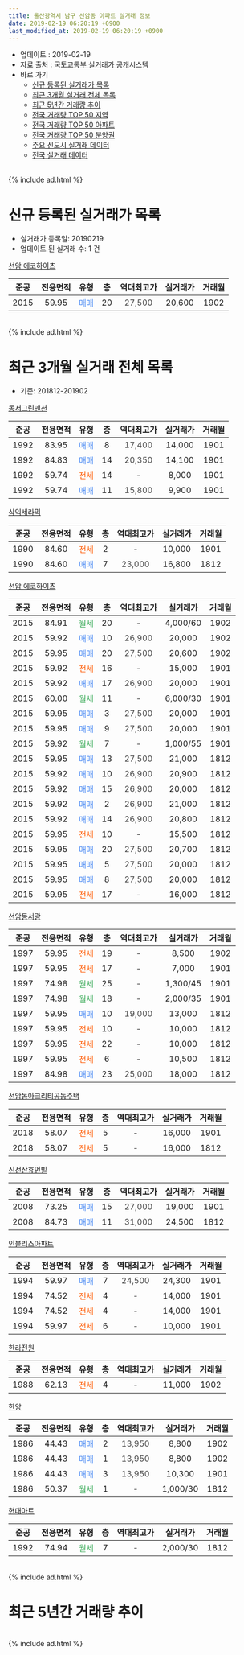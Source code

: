 ```yaml
---
title: 울산광역시 남구 선암동 아파트 실거래 정보
date: 2019-02-19 06:20:19 +0900
last_modified_at: 2019-02-19 06:20:19 +0900
---
```


* 업데이트 : 2019-02-19
* 자료 출처 : [국토교통부 실거래가 공개시스템](http://rt.molit.go.kr)
* 바로 가기
    * [신규 등록된 실거래가 목록](#신규-등록된-실거래가-목록)
    * [최근 3개월 실거래 전체 목록](#최근-3개월-실거래-전체-목록)
    * [최근 5년간 거래량 추이](#최근-5년간-거래량-추이)
    * [전국 거래량 TOP 50 지역](https://ayogom.github.io/apt-trade-info/최근-3개월-전국에서-가장-거래가-많이-발생한-지역)
    * [전국 거래량 TOP 50 아파트](https://ayogom.github.io/apt-trade-info/최근-3개월-전국에서-가장-거래가-많이-발생한-아파트)
    * [전국 거래량 TOP 50 분양권](https://ayogom.github.io/apt-trade-info/최근-3개월-전국에서-가장-거래가-많이-발생한-분양권)
    * [주요 신도시 실거래 데이터](https://ayogom.github.io/apt-trade-info/주요-신도시)
    * [전국 실거래 데이터](https://ayogom.github.io/apt-trade-info/전국)
<br>
{% include ad.html %}
<br>

# 신규 등록된 실거래가 목록
* 실거래가 등록일: 20190219
* 업데이트 된 실거래 수: 1 건


[선암 에코하이츠](https://search.naver.com/search.naver?query=%EC%9A%B8%EC%82%B0%EA%B4%91%EC%97%AD%EC%8B%9C+%EB%82%A8%EA%B5%AC+%EC%84%A0%EC%95%94%EB%8F%99+%EC%84%A0%EC%95%94+%EC%97%90%EC%BD%94%ED%95%98%EC%9D%B4%EC%B8%A0)

|준공|전용면적|유형|층|역대최고가|실거래가|거래월|
|:---:|:---:|:---:|:---:|:---:|:---:|:---:|
|2015|59.95|<span style="color:#4285f3">매매</span>|20|<span style="color:#444444">27,500</span>|20,600|1902|


<br>
{% include ad.html %}
<br>

# 최근 3개월 실거래 전체 목록
* 기준: 201812-201902


[동서그린맨션](https://search.naver.com/search.naver?query=%EC%9A%B8%EC%82%B0%EA%B4%91%EC%97%AD%EC%8B%9C+%EB%82%A8%EA%B5%AC+%EC%84%A0%EC%95%94%EB%8F%99+%EB%8F%99%EC%84%9C%EA%B7%B8%EB%A6%B0%EB%A7%A8%EC%85%98)

|준공|전용면적|유형|층|역대최고가|실거래가|거래월|
|:---:|:---:|:---:|:---:|:---:|:---:|:---:|
|1992|83.95|<span style="color:#4285f3">매매</span>|8|<span style="color:#444444">17,400</span>|14,000|1901|
|1992|84.83|<span style="color:#4285f3">매매</span>|14|<span style="color:#444444">20,350</span>|14,100|1901|
|1992|59.74|<span style="color:#ff5a00">전세</span>|14|<span style="color:#444444">-</span>|8,000|1901|
|1992|59.74|<span style="color:#4285f3">매매</span>|11|<span style="color:#444444">15,800</span>|9,900|1901|

[삼익세라믹](https://search.naver.com/search.naver?query=%EC%9A%B8%EC%82%B0%EA%B4%91%EC%97%AD%EC%8B%9C+%EB%82%A8%EA%B5%AC+%EC%84%A0%EC%95%94%EB%8F%99+%EC%82%BC%EC%9D%B5%EC%84%B8%EB%9D%BC%EB%AF%B9)

|준공|전용면적|유형|층|역대최고가|실거래가|거래월|
|:---:|:---:|:---:|:---:|:---:|:---:|:---:|
|1990|84.60|<span style="color:#ff5a00">전세</span>|2|<span style="color:#444444">-</span>|10,000|1901|
|1990|84.60|<span style="color:#4285f3">매매</span>|7|<span style="color:#444444">23,000</span>|16,800|1812|

[선암 에코하이츠](https://search.naver.com/search.naver?query=%EC%9A%B8%EC%82%B0%EA%B4%91%EC%97%AD%EC%8B%9C+%EB%82%A8%EA%B5%AC+%EC%84%A0%EC%95%94%EB%8F%99+%EC%84%A0%EC%95%94+%EC%97%90%EC%BD%94%ED%95%98%EC%9D%B4%EC%B8%A0)

|준공|전용면적|유형|층|역대최고가|실거래가|거래월|
|:---:|:---:|:---:|:---:|:---:|:---:|:---:|
|2015|84.91|<span style="color:#34a853">월세</span>|20|<span style="color:#444444">-</span>|4,000/60|1902|
|2015|59.92|<span style="color:#4285f3">매매</span>|10|<span style="color:#444444">26,900</span>|20,000|1902|
|2015|59.95|<span style="color:#4285f3">매매</span>|20|<span style="color:#444444">27,500</span>|20,600|1902|
|2015|59.92|<span style="color:#ff5a00">전세</span>|16|<span style="color:#444444">-</span>|15,000|1901|
|2015|59.92|<span style="color:#4285f3">매매</span>|17|<span style="color:#444444">26,900</span>|20,000|1901|
|2015|60.00|<span style="color:#34a853">월세</span>|11|<span style="color:#444444">-</span>|6,000/30|1901|
|2015|59.95|<span style="color:#4285f3">매매</span>|3|<span style="color:#444444">27,500</span>|20,000|1901|
|2015|59.95|<span style="color:#4285f3">매매</span>|9|<span style="color:#444444">27,500</span>|20,000|1901|
|2015|59.92|<span style="color:#34a853">월세</span>|7|<span style="color:#444444">-</span>|1,000/55|1901|
|2015|59.95|<span style="color:#4285f3">매매</span>|13|<span style="color:#444444">27,500</span>|21,000|1812|
|2015|59.92|<span style="color:#4285f3">매매</span>|10|<span style="color:#444444">26,900</span>|20,900|1812|
|2015|59.92|<span style="color:#4285f3">매매</span>|15|<span style="color:#444444">26,900</span>|20,000|1812|
|2015|59.92|<span style="color:#4285f3">매매</span>|2|<span style="color:#444444">26,900</span>|21,000|1812|
|2015|59.92|<span style="color:#4285f3">매매</span>|14|<span style="color:#444444">26,900</span>|20,800|1812|
|2015|59.95|<span style="color:#ff5a00">전세</span>|10|<span style="color:#444444">-</span>|15,500|1812|
|2015|59.95|<span style="color:#4285f3">매매</span>|20|<span style="color:#444444">27,500</span>|20,700|1812|
|2015|59.95|<span style="color:#4285f3">매매</span>|5|<span style="color:#444444">27,500</span>|20,000|1812|
|2015|59.95|<span style="color:#4285f3">매매</span>|8|<span style="color:#444444">27,500</span>|20,000|1812|
|2015|59.95|<span style="color:#ff5a00">전세</span>|17|<span style="color:#444444">-</span>|16,000|1812|

[선암동서광](https://search.naver.com/search.naver?query=%EC%9A%B8%EC%82%B0%EA%B4%91%EC%97%AD%EC%8B%9C+%EB%82%A8%EA%B5%AC+%EC%84%A0%EC%95%94%EB%8F%99+%EC%84%A0%EC%95%94%EB%8F%99%EC%84%9C%EA%B4%91)

|준공|전용면적|유형|층|역대최고가|실거래가|거래월|
|:---:|:---:|:---:|:---:|:---:|:---:|:---:|
|1997|59.95|<span style="color:#ff5a00">전세</span>|19|<span style="color:#444444">-</span>|8,500|1902|
|1997|59.95|<span style="color:#ff5a00">전세</span>|17|<span style="color:#444444">-</span>|7,000|1901|
|1997|74.98|<span style="color:#34a853">월세</span>|25|<span style="color:#444444">-</span>|1,300/45|1901|
|1997|74.98|<span style="color:#34a853">월세</span>|18|<span style="color:#444444">-</span>|2,000/35|1901|
|1997|59.95|<span style="color:#4285f3">매매</span>|10|<span style="color:#444444">19,000</span>|13,000|1812|
|1997|59.95|<span style="color:#ff5a00">전세</span>|10|<span style="color:#444444">-</span>|10,000|1812|
|1997|59.95|<span style="color:#ff5a00">전세</span>|22|<span style="color:#444444">-</span>|10,000|1812|
|1997|59.95|<span style="color:#ff5a00">전세</span>|6|<span style="color:#444444">-</span>|10,500|1812|
|1997|84.98|<span style="color:#4285f3">매매</span>|23|<span style="color:#444444">25,000</span>|18,000|1812|

[선암동아크리티공동주택](https://search.naver.com/search.naver?query=%EC%9A%B8%EC%82%B0%EA%B4%91%EC%97%AD%EC%8B%9C+%EB%82%A8%EA%B5%AC+%EC%84%A0%EC%95%94%EB%8F%99+%EC%84%A0%EC%95%94%EB%8F%99%EC%95%84%ED%81%AC%EB%A6%AC%ED%8B%B0%EA%B3%B5%EB%8F%99%EC%A3%BC%ED%83%9D)

|준공|전용면적|유형|층|역대최고가|실거래가|거래월|
|:---:|:---:|:---:|:---:|:---:|:---:|:---:|
|2018|58.07|<span style="color:#ff5a00">전세</span>|5|<span style="color:#444444">-</span>|16,000|1901|
|2018|58.07|<span style="color:#ff5a00">전세</span>|5|<span style="color:#444444">-</span>|16,000|1812|

[신선산휴먼빌](https://search.naver.com/search.naver?query=%EC%9A%B8%EC%82%B0%EA%B4%91%EC%97%AD%EC%8B%9C+%EB%82%A8%EA%B5%AC+%EC%84%A0%EC%95%94%EB%8F%99+%EC%8B%A0%EC%84%A0%EC%82%B0%ED%9C%B4%EB%A8%BC%EB%B9%8C)

|준공|전용면적|유형|층|역대최고가|실거래가|거래월|
|:---:|:---:|:---:|:---:|:---:|:---:|:---:|
|2008|73.25|<span style="color:#4285f3">매매</span>|15|<span style="color:#444444">27,000</span>|19,000|1901|
|2008|84.73|<span style="color:#4285f3">매매</span>|11|<span style="color:#444444">31,000</span>|24,500|1812|

[인블리스아파트](https://search.naver.com/search.naver?query=%EC%9A%B8%EC%82%B0%EA%B4%91%EC%97%AD%EC%8B%9C+%EB%82%A8%EA%B5%AC+%EC%84%A0%EC%95%94%EB%8F%99+%EC%9D%B8%EB%B8%94%EB%A6%AC%EC%8A%A4%EC%95%84%ED%8C%8C%ED%8A%B8)

|준공|전용면적|유형|층|역대최고가|실거래가|거래월|
|:---:|:---:|:---:|:---:|:---:|:---:|:---:|
|1994|59.97|<span style="color:#4285f3">매매</span>|7|<span style="color:#444444">24,500</span>|24,300|1901|
|1994|74.52|<span style="color:#ff5a00">전세</span>|4|<span style="color:#444444">-</span>|14,000|1901|
|1994|74.52|<span style="color:#ff5a00">전세</span>|4|<span style="color:#444444">-</span>|14,000|1901|
|1994|59.97|<span style="color:#ff5a00">전세</span>|6|<span style="color:#444444">-</span>|10,000|1901|


<script async src="//pagead2.googlesyndication.com/pagead/js/adsbygoogle.js"></script>
<!-- 기본 -->
<ins class="adsbygoogle"
     style="display:block"
     data-ad-client="ca-pub-2446590836940007"
     data-ad-slot="1659523306"
     data-ad-format="auto"
     data-full-width-responsive="true"></ins>
<script>
(adsbygoogle = window.adsbygoogle || []).push({});
</script>


[한라전원](https://search.naver.com/search.naver?query=%EC%9A%B8%EC%82%B0%EA%B4%91%EC%97%AD%EC%8B%9C+%EB%82%A8%EA%B5%AC+%EC%84%A0%EC%95%94%EB%8F%99+%ED%95%9C%EB%9D%BC%EC%A0%84%EC%9B%90)

|준공|전용면적|유형|층|역대최고가|실거래가|거래월|
|:---:|:---:|:---:|:---:|:---:|:---:|:---:|
|1988|62.13|<span style="color:#ff5a00">전세</span>|4|<span style="color:#444444">-</span>|11,000|1902|

[한양](https://search.naver.com/search.naver?query=%EC%9A%B8%EC%82%B0%EA%B4%91%EC%97%AD%EC%8B%9C+%EB%82%A8%EA%B5%AC+%EC%84%A0%EC%95%94%EB%8F%99+%ED%95%9C%EC%96%91)

|준공|전용면적|유형|층|역대최고가|실거래가|거래월|
|:---:|:---:|:---:|:---:|:---:|:---:|:---:|
|1986|44.43|<span style="color:#4285f3">매매</span>|2|<span style="color:#444444">13,950</span>|8,800|1902|
|1986|44.43|<span style="color:#4285f3">매매</span>|1|<span style="color:#444444">13,950</span>|8,800|1902|
|1986|44.43|<span style="color:#4285f3">매매</span>|3|<span style="color:#444444">13,950</span>|10,300|1901|
|1986|50.37|<span style="color:#34a853">월세</span>|1|<span style="color:#444444">-</span>|1,000/30|1812|

[현대아트](https://search.naver.com/search.naver?query=%EC%9A%B8%EC%82%B0%EA%B4%91%EC%97%AD%EC%8B%9C+%EB%82%A8%EA%B5%AC+%EC%84%A0%EC%95%94%EB%8F%99+%ED%98%84%EB%8C%80%EC%95%84%ED%8A%B8)

|준공|전용면적|유형|층|역대최고가|실거래가|거래월|
|:---:|:---:|:---:|:---:|:---:|:---:|:---:|
|1992|74.94|<span style="color:#34a853">월세</span>|7|<span style="color:#444444">-</span>|2,000/30|1812|


<br>
{% include ad.html %}
<br>

# 최근 5년간 거래량 추이


<div style="width:100%;">
    <canvas id="deal_progress" height="200"></canvas>
</div>

<script>
new Chart(document.getElementById("deal_progress"), {
    type: 'line',
    data: {
        labels: ['201402','201403','201404','201405','201406','201407','201408','201409','201410','201411','201412','201501','201502','201503','201504','201505','201506','201507','201508','201509','201510','201511','201512','201601','201602','201603','201604','201605','201606','201607','201608','201609','201610','201611','201612','201701','201702','201703','201704','201705','201706','201707','201708','201709','201710','201711','201712','201801','201802','201803','201804','201805','201806','201807','201808','201809','201810','201811','201812','201901','201902'],
        datasets: [{
            label: '매매',
            pointRadius: 1,
            data: [24, 24, 28, 24, 32, 24, 31, 37, 37, 23, 28, 28, 23, 51, 31, 55, 33, 36, 15, 24, 31, 14, 16, 17, 25, 39, 35, 43, 18, 19, 17, 7, 19, 18, 18, 12, 21, 8, 23, 15, 22, 10, 15, 21, 11, 10, 3, 8, 4, 14, 12, 12, 14, 16, 7, 11, 10, 14, 12, 9, 4],
            borderColor: "rgba(255, 201, 14, 1)",
            backgroundColor: "rgba(255, 201, 14, 0.5)",
            fill: false,
            lineTension: 0
        },{
            label: '전월세',
            pointRadius: 1,
            data: [5, 9, 8, 3, 9, 10, 3, 7, 9, 10, 6, 7, 9, 14, 10, 23, 12, 11, 4, 4, 3, 2, 2, 6, 2, 4, 4, 4, 5, 2, 3, 8, 7, 7, 11, 11, 10, 11, 10, 18, 11, 10, 8, 9, 5, 13, 8, 19, 11, 8, 12, 16, 13, 15, 9, 13, 11, 16, 8, 12, 3],
            borderColor: "rgba(0, 141, 185, 1)",
            backgroundColor: "rgba(0, 141, 185, 0.5)",
            fill: false,
            lineTension: 0
        }
        ]
    },
    options: {
        responsive: true,
        title: {
            display: false
        },
        tooltips: {
            mode: 'index',
            intersect: false
        },
        hover: {
            mode: 'nearest',
            intersect: true
        },
        scales: {
            xAxes: [{
                display: true,
                scaleLabel: {
                    display: true,
                    labelString: '년/월'
                }
            }],
            yAxes: [{
                display: true,
                ticks: {
                    suggestedMin: 0,
                },
                scaleLabel: {
                    display: true,
                    labelString: '실거래 수'
                }
            }]
        }
    }
});

</script>


<br>
{% include ad.html %}
<br>

